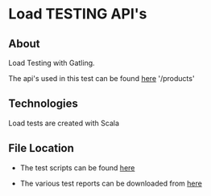 # Load TESTING API's

## About
Load Testing with Gatling.

The api's used in this test can be found [here](https://fakestoreapi.com/docs) '/products'


## Technologies

Load tests are created with Scala


## File Location

- The test scripts can be found [here](https://github.com/lindamukami/Take-Home-Assessment/tree/main/perfGatlingProject/gatlingProject3/src/test/scala/com/gatling/tests/api)

- The various test reports can be downloaded from [here](https://github.com/lindamukami/Take-Home-Assessment/tree/main/perfGatlingProject/gatlingProject3/target/gatling)


